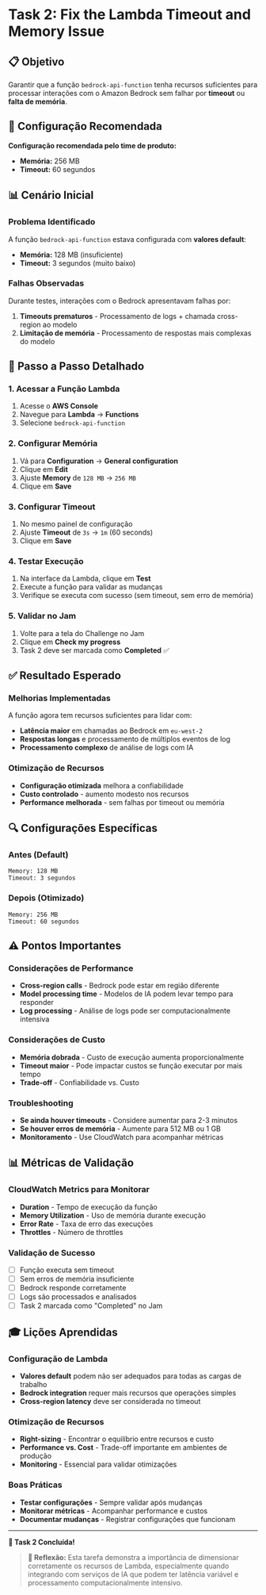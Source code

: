 # Task 2: Fix the Lambda Timeout and Memory Issue

## 📋 Objetivo

Garantir que a função `bedrock-api-function` tenha recursos suficientes para processar interações com o Amazon Bedrock sem falhar por **timeout** ou **falta de memória**.

## 🎯 Configuração Recomendada

**Configuração recomendada pelo time de produto:**
- **Memória:** 256 MB
- **Timeout:** 60 segundos

## 📊 Cenário Inicial

### Problema Identificado
A função `bedrock-api-function` estava configurada com **valores default**:
- **Memória:** 128 MB (insuficiente)
- **Timeout:** 3 segundos (muito baixo)

### Falhas Observadas
Durante testes, interações com o Bedrock apresentavam falhas por:

1. **Timeouts prematuros** - Processamento de logs + chamada cross-region ao modelo
2. **Limitação de memória** - Processamento de respostas mais complexas do modelo

## 🚀 Passo a Passo Detalhado

### 1. Acessar a Função Lambda
1. Acesse o **AWS Console**
2. Navegue para **Lambda** → **Functions**
3. Selecione `bedrock-api-function`

### 2. Configurar Memória
1. Vá para **Configuration** → **General configuration**
2. Clique em **Edit**
3. Ajuste **Memory** de `128 MB` → `256 MB`
4. Clique em **Save**

### 3. Configurar Timeout
1. No mesmo painel de configuração
2. Ajuste **Timeout** de `3s` → `1m` (60 seconds)
3. Clique em **Save**

### 4. Testar Execução
1. Na interface da Lambda, clique em **Test**
2. Execute a função para validar as mudanças
3. Verifique se executa com sucesso (sem timeout, sem erro de memória)

### 5. Validar no Jam
1. Volte para a tela do Challenge no Jam
2. Clique em **Check my progress**
3. Task 2 deve ser marcada como **Completed** ✅

## ✅ Resultado Esperado

### Melhorias Implementadas
A função agora tem recursos suficientes para lidar com:

- **Latência maior** em chamadas ao Bedrock em `eu-west-2`
- **Respostas longas** e processamento de múltiplos eventos de log
- **Processamento complexo** de análise de logs com IA

### Otimização de Recursos
- **Configuração otimizada** melhora a confiabilidade
- **Custo controlado** - aumento modesto nos recursos
- **Performance melhorada** - sem falhas por timeout ou memória

## 🔍 Configurações Específicas

### Antes (Default)
```
Memory: 128 MB
Timeout: 3 segundos
```

### Depois (Otimizado)
```
Memory: 256 MB
Timeout: 60 segundos
```

## ⚠️ Pontos Importantes

### Considerações de Performance
- **Cross-region calls** - Bedrock pode estar em região diferente
- **Model processing time** - Modelos de IA podem levar tempo para responder
- **Log processing** - Análise de logs pode ser computacionalmente intensiva

### Considerações de Custo
- **Memória dobrada** - Custo de execução aumenta proporcionalmente
- **Timeout maior** - Pode impactar custos se função executar por mais tempo
- **Trade-off** - Confiabilidade vs. Custo

### Troubleshooting
- **Se ainda houver timeouts** - Considere aumentar para 2-3 minutos
- **Se houver erros de memória** - Aumente para 512 MB ou 1 GB
- **Monitoramento** - Use CloudWatch para acompanhar métricas

## 📊 Métricas de Validação

### CloudWatch Metrics para Monitorar
- **Duration** - Tempo de execução da função
- **Memory Utilization** - Uso de memória durante execução
- **Error Rate** - Taxa de erro das execuções
- **Throttles** - Número de throttles

### Validação de Sucesso
- [ ] Função executa sem timeout
- [ ] Sem erros de memória insuficiente
- [ ] Bedrock responde corretamente
- [ ] Logs são processados e analisados
- [ ] Task 2 marcada como "Completed" no Jam

## 🎓 Lições Aprendidas

### Configuração de Lambda
- **Valores default** podem não ser adequados para todas as cargas de trabalho
- **Bedrock integration** requer mais recursos que operações simples
- **Cross-region latency** deve ser considerada no timeout

### Otimização de Recursos
- **Right-sizing** - Encontrar o equilíbrio entre recursos e custo
- **Performance vs. Cost** - Trade-off importante em ambientes de produção
- **Monitoring** - Essencial para validar otimizações

### Boas Práticas
- **Testar configurações** - Sempre validar após mudanças
- **Monitorar métricas** - Acompanhar performance e custos
- **Documentar mudanças** - Registrar configurações que funcionam

---

**🎉 Task 2 Concluída!**

> **💭 Reflexão:** Esta tarefa demonstra a importância de dimensionar corretamente os recursos de Lambda, especialmente quando integrando com serviços de IA que podem ter latência variável e processamento computacionalmente intensivo.